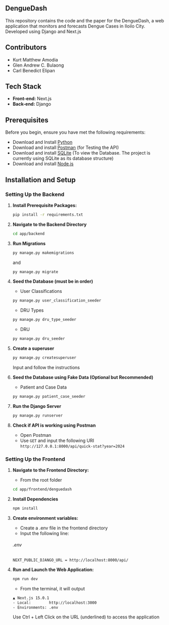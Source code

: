 ## DengueDash

This repository contains the code and the paper for the DengueDash, a web application that monitors and forecasts Dengue Cases in Iloilo City. Developed using Django and Next.js

## Contributors

- Kurt Matthew Amodia
- Glen Andrew C. Bulaong
- Carl Benedict Elipan

## Tech Stack

- **Front-end:** Next.js
- **Back-end:** Django

## Prerequisites

Before you begin, ensure you have met the following requirements:

- Download and Install [Python](https://www.python.org/downloads/)
- Download and install [Postman](https://www.postman.com/downloads/) (for Testing the API)
- Download and install [SQLite](https://www.sqlite.org/download.html) (To view the Database. The project is currently using SQLite as its database structure)
- Download and install [Node.js](https://nodejs.org/)

## Installation and Setup

### Setting Up the Backend

1. **Install Prerequisite Packages:**

   ```sh
   pip install -r requirements.txt
   ```

2. **Navigate to the Backend Directory**

   ```sh
   cd app/backend
   ```

3. **Run Migrations**

   ```sh
   py manage.py makemigrations
   ```

   and

   ```sh
   py manage.py migrate
   ```

4. **Seed the Database (must be in order)**

   - User Classifications

   ```sh
   py manage.py user_classification_seeder
   ```

   - DRU Types

   ```sh
   py manage.py dru_type_seeder
   ```

   - DRU

   ```sh
   py manage.py dru_seeder
   ```

5. **Create a superuser**

   ```sh
   py manage.py createsuperuser
   ```

   Input and follow the instructions

6. **Seed the Database using Fake Data (Optional but Recommended)**

   - Patient and Case Data

   ```sh
   py manage.py patient_case_seeder
   ```

7. **Run the Django Server**

   ```sh
   py manage.py runserver
   ```

8. **Check if API is working using Postman**

   - Open Postman
   - Use `GET` and input the following URI
     `http://127.0.0.1:8000/api/quick-stat?year=2024`

### Setting Up the Frontend

1. **Navigate to the Frontend Directory:**

   - From the root folder

   ```sh
   cd app/frontend/denguedash
   ```

2. **Install Dependencies**

   ```sh
   npm install
   ```

3. **Create environment variables:**

   - Create a .env file in the frontend directory
   - Input the following line:

   ###### .env

   ```
   NEXT_PUBLIC_DJANGO_URL = http://localhost:8000/api/
   ```

4. **Run and Launch the Web Application:**

   ```sh
   npm run dev
   ```

   - From the terminal, it will output

   ```sh
   ▲ Next.js 15.0.1
   - Local:        http://localhost:3000
   - Environments: .env
   ```

   Use Ctrl + Left Click on the URL (underlined) to access the application
